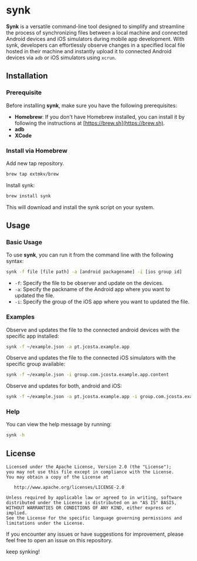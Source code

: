 # synk

**Synk** is a versatile command-line tool designed to simplify and streamline the process of synchronizing files between a local machine and connected Android devices and iOS simulators during mobile app development. With synk, developers can effortlessly observe changes in a specified local file hosted in their machine and instantly upload it to connected Android devices via `adb` or iOS simulators using `xcrun`.

## Installation

### Prerequisite

Before installing **synk**, make sure you have the following prerequisites:
- **Homebrew**: If you don't have Homebrew installed, you can install it by following the instructions at [https://brew.sh](https://brew.sh).
- **adb**
- **XCode**

### Install via Homebrew

Add new tap repository.

```bash
brew tap extmkv/brew
```

Install synk:

```bash
brew install synk
```

This will download and install the synk script on your system.

## Usage

### Basic Usage

To use **synk**, you can run it from the command line with the following syntax:

```bash
synk -f file [file path] -a [android packagename] -i [ios group id]
```

- `-f`: Specify the file to be observer and update on the devices.
- `-a`: Specify the packname of the Android app where you want to updated the file.
- `-i`: Specify the group of the iOS app where you want to updated the file.

### Examples

Observe and updates the file to the connected android devices with the specific app installed:

```bash
synk -f ~/example.json -a pt.jcosta.example.app
```

Observe and updates the file to the connected iOS simulators with the specific group available:
```bash
synk -f ~/example.json -i group.com.jcosta.example.app.content
```

Observe and updates for both, android and iOS:

```bash
synk -f ~/example.json -a pt.jcosta.example.app -i group.com.jcosta.example.app.content
```

### Help

You can view the help message by running:

```bash
synk -h
```

## License

```
Licensed under the Apache License, Version 2.0 (the "License");
you may not use this file except in compliance with the License.
You may obtain a copy of the License at

   http://www.apache.org/licenses/LICENSE-2.0

Unless required by applicable law or agreed to in writing, software
distributed under the License is distributed on an "AS IS" BASIS,
WITHOUT WARRANTIES OR CONDITIONS OF ANY KIND, either express or implied.
See the License for the specific language governing permissions and
limitations under the License.
```


If you encounter any issues or have suggestions for improvement, please feel free to open an issue on this repository.

keep synking!